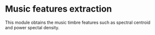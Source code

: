 # Music features extraction

This module obtains the music timbre features such as spectral centroid and power spectal density. 

### 
